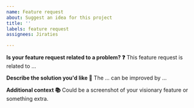 ```yaml
---
name: Feature request
about: Suggest an idea for this project
title: ''
labels: feature request
assignees: Jiraties

---
```


**Is your feature request related to a problem? ❓**
This feature request is related to ...

**Describe the solution you'd like 📃**
The ... can be improved by ...

**Additional context 📚**
Could be a screenshot of your visionary feature or something extra.
